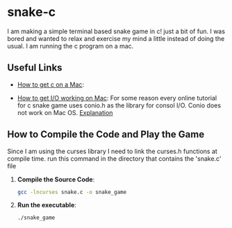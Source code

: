 # snake-c
I am making a simple terminal based snake game in c! just a bit of fun.
I was bored and wanted to relax and exercise my mind a little instead of
doing the usual. 
I am running the c program on a mac. 

## Useful Links

- [How to get c on a Mac](https://www.cs.auckland.ac.nz/~paul/C/Mac/):

- [How to get I/O working on Mac](http://jbwyatt.com/ncurses.html): 
    For some reason every online tutorial for c snake game uses conio.h as the library for
    consol I/O. Conio does not work on Mac OS.
    [Explanation](https://stackoverflow.com/a/67320678/22211726)

## How to Compile the Code and Play the Game
Since I am using the curses library I need to link the curses.h functions at compile time.
run this command in the directory that contains the 'snake.c' file
1. **Compile the Source Code**:
   ```bash
   gcc -lncurses snake.c -o snake_game

2. **Run the executable**:
   ```bash
   ./snake_game
      